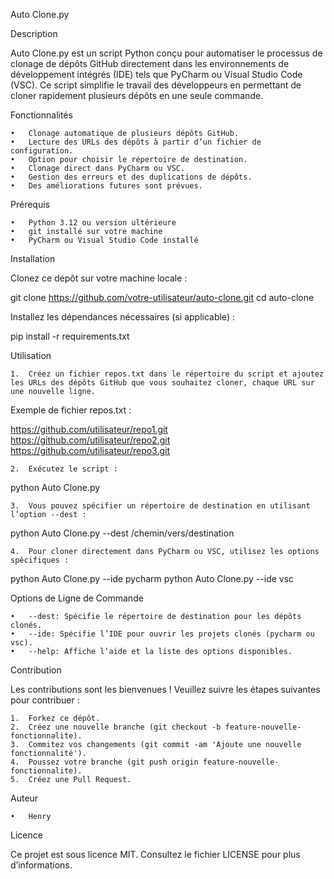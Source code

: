 
Auto Clone.py

Description

Auto Clone.py est un script Python conçu pour automatiser le processus de clonage de dépôts GitHub directement dans les environnements de développement intégrés (IDE) tels que PyCharm ou Visual Studio Code (VSC). Ce script simplifie le travail des développeurs en permettant de cloner rapidement plusieurs dépôts en une seule commande.

Fonctionnalités

	•	Clonage automatique de plusieurs dépôts GitHub.
	•	Lecture des URLs des dépôts à partir d’un fichier de configuration.
	•	Option pour choisir le répertoire de destination.
	•	Clonage direct dans PyCharm ou VSC.
	•	Gestion des erreurs et des duplications de dépôts.
	•	Des améliorations futures sont prévues.

Prérequis

	•	Python 3.12 ou version ultérieure
	•	git installé sur votre machine
	•	PyCharm ou Visual Studio Code installé

Installation

Clonez ce dépôt sur votre machine locale :

git clone https://github.com/votre-utilisateur/auto-clone.git
cd auto-clone

Installez les dépendances nécessaires (si applicable) :

pip install -r requirements.txt

Utilisation

	1.	Créez un fichier repos.txt dans le répertoire du script et ajoutez les URLs des dépôts GitHub que vous souhaitez cloner, chaque URL sur une nouvelle ligne.
Exemple de fichier repos.txt :

https://github.com/utilisateur/repo1.git
https://github.com/utilisateur/repo2.git
https://github.com/utilisateur/repo3.git


	2.	Exécutez le script :

python Auto Clone.py


	3.	Vous pouvez spécifier un répertoire de destination en utilisant l’option --dest :

python Auto Clone.py --dest /chemin/vers/destination


	4.	Pour cloner directement dans PyCharm ou VSC, utilisez les options spécifiques :

python Auto Clone.py --ide pycharm
python Auto Clone.py --ide vsc



Options de Ligne de Commande

	•	--dest: Spécifie le répertoire de destination pour les dépôts clonés.
	•	--ide: Spécifie l’IDE pour ouvrir les projets clonés (pycharm ou vsc).
	•	--help: Affiche l’aide et la liste des options disponibles.

Contribution

Les contributions sont les bienvenues ! Veuillez suivre les étapes suivantes pour contribuer :

	1.	Forkez ce dépôt.
	2.	Créez une nouvelle branche (git checkout -b feature-nouvelle-fonctionnalite).
	3.	Commitez vos changements (git commit -am 'Ajoute une nouvelle fonctionnalité').
	4.	Poussez votre branche (git push origin feature-nouvelle-fonctionnalite).
	5.	Créez une Pull Request.

Auteur

	•	Henry

Licence

Ce projet est sous licence MIT. Consultez le fichier LICENSE pour plus d’informations.
